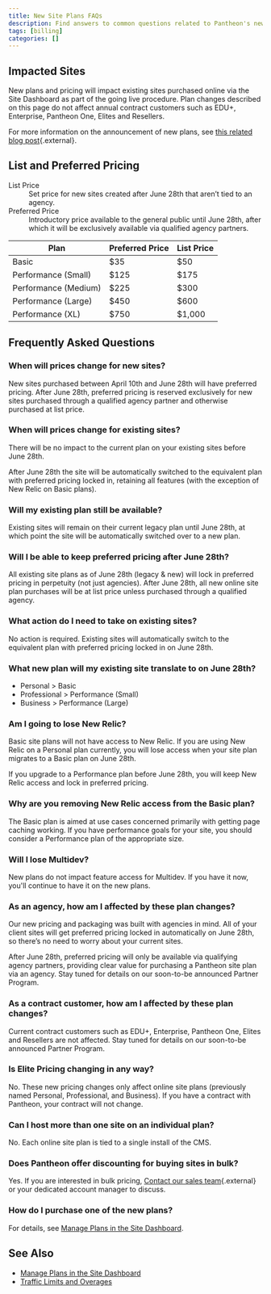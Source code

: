 ```yaml
---
title: New Site Plans FAQs
description: Find answers to common questions related to Pantheon's new site plans and pricing changes.
tags: [billing]
categories: []
---
```

## Impacted Sites
New plans and pricing will impact existing sites purchased online via the Site Dashboard as part of the going live procedure. Plan changes described on this page do not affect annual contract customers such as EDU+, Enterprise, Pantheon One, Elites and Resellers.

For more information on the announcement of new plans, see [this related blog post](https://pantheon.io/blog/announcing-new-online-site-plans){.external}.

## List and Preferred Pricing
<dl>
  <dt>List Price</dt>
    <dd>Set price for new sites created after June 28th that aren’t tied to an agency.</dd>
  <dt>Preferred Price</dt>
    <dd>Introductory price available to the general public until June 28th, after which it will be exclusively available via qualified agency partners.</dd>
</dl>

| Plan                 | Preferred Price | List Price  |
| -------------------- | --------------- | ----------- |
| Basic                | $35             | $50         |
| Performance (Small)  | $125            | $175        |
| Performance (Medium) | $225            | $300        |
| Performance (Large)  | $450            | $600        |
| Performance (XL)     | $750            | $1,000      |

## Frequently Asked Questions
### When will prices change for new sites?
New sites purchased between April 10th and June 28th will have preferred pricing. After June 28th, preferred pricing is reserved exclusively for new sites purchased through a qualified agency partner and otherwise purchased at list price.

### When will prices change for existing sites?
There will be no impact to the current plan on your existing sites before June 28th.

After June 28th the site will be automatically switched to the equivalent plan with preferred pricing locked in, retaining all features (with the exception of New Relic on Basic plans).

### Will my existing plan still be available?
Existing sites will remain on their current legacy plan until June 28th, at which point the site will be automatically switched over to a new plan.

### Will I be able to keep preferred pricing after June 28th?
All existing site plans as of June 28th (legacy & new) will lock in preferred pricing in perpetuity (not just agencies). After June 28th, all new online site plan purchases will be at list price unless purchased through a qualified agency.

### What action do I need to take on existing sites?
No action is required. Existing sites will automatically switch to the equivalent plan with preferred pricing locked in on June 28th.

### What new plan will my existing site translate to on June 28th?

* Personal > Basic
* Professional > Performance (Small)
* Business > Performance (Large)

### Am I going to lose New Relic?
Basic site plans will not have access to New Relic. If you are using New Relic on a Personal plan currently, you will lose access when your site plan migrates to a Basic plan on June 28th.

If you upgrade to a Performance plan before June 28th, you will keep New Relic access and lock in preferred pricing.

### Why are you removing New Relic access from the Basic plan?
The Basic plan is aimed at use cases concerned primarily with getting page caching working. If you have performance goals for your site, you should consider a Performance plan of the appropriate size.

### Will I lose Multidev?
New plans do not impact feature access for Multidev. If you have it now, you'll continue to have it on the new plans.

### As an agency, how am I affected by these plan changes?
Our new pricing and packaging was built with agencies in mind. All of your client sites will get preferred pricing locked in automatically on June 28th, so there’s no need to worry about your current sites.

After June 28th, preferred pricing will only be available via qualifying agency partners, providing clear value for purchasing a Pantheon site plan via an agency. Stay tuned for details on our soon-to-be announced Partner Program.

### As a contract customer, how am I affected by these plan changes?
Current contract customers such as EDU+, Enterprise, Pantheon One, Elites and Resellers are not affected. Stay tuned for details on our soon-to-be announced Partner Program.

### Is Elite Pricing changing in any way?
No. These new pricing changes only affect online site plans (previously named Personal, Professional, and Business). If you have a contract with Pantheon, your contract will not change.

### Can I host more than one site on an individual plan?
No. Each online site plan is tied to a single install of the CMS.

### Does Pantheon offer discounting for buying sites in bulk?
Yes. If you are interested in bulk pricing, [Contact our sales team](https://pantheon.io/contact-us?docsplanFAQ){.external} or your dedicated account manager to discuss.

### How do I purchase one of the new plans?
For details, see [Manage Plans in the Site Dashboard](/docs/site-plan/).

## See Also
- [Manage Plans in the Site Dashboard](/docs/site-plan/)
- [Traffic Limits and Overages](/docs/traffic-limits/)
